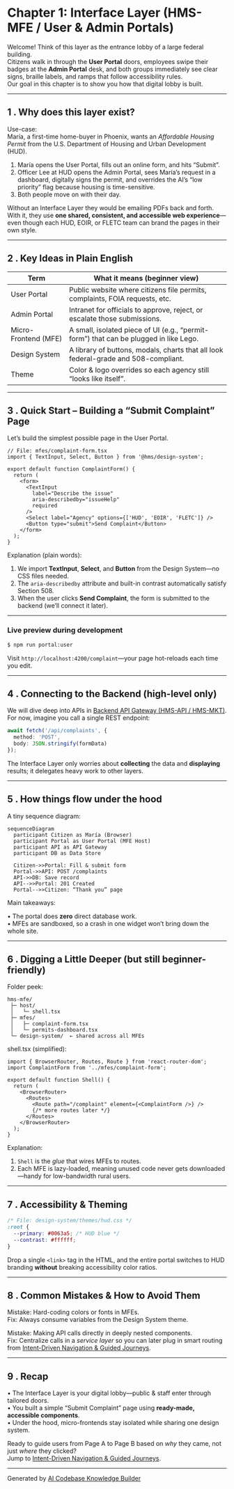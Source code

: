# Chapter 1: Interface Layer (HMS-MFE / User & Admin Portals)

Welcome! Think of this layer as the entrance lobby of a large federal building.  
Citizens walk in through the **User Portal** doors, employees swipe their badges at the **Admin Portal** desk, and both groups immediately see clear signs, braille labels, and ramps that follow accessibility rules.  
Our goal in this chapter is to show you how that digital lobby is built.

---

## 1 . Why does this layer exist?

Use-case:  
María, a first-time home-buyer in Phoenix, wants an *Affordable Housing Permit* from the U.S. Department of Housing and Urban Development (HUD).  

1. María opens the User Portal, fills out an online form, and hits “Submit”.  
2. Officer Lee at HUD opens the Admin Portal, sees María’s request in a dashboard, digitally signs the permit, and overrides the AI’s “low priority” flag because housing is time-sensitive.  
3. Both people move on with their day.

Without an Interface Layer they would be emailing PDFs back and forth.  
With it, they use **one shared, consistent, and accessible web experience**—even though each HUD, EOIR, or FLETC team can brand the pages in their own style.

---

## 2 . Key Ideas in Plain English

| Term                | What it means (beginner view)                                                         |
|---------------------|---------------------------------------------------------------------------------------|
| User Portal         | Public website where citizens file permits, complaints, FOIA requests, etc.          |
| Admin Portal        | Intranet for officials to approve, reject, or escalate those submissions.            |
| Micro-Frontend (MFE)| A small, isolated piece of UI (e.g., “permit-form”) that can be plugged in like Lego. |
| Design System       | A library of buttons, modals, charts that all look federal-grade and 508-compliant.  |
| Theme               | Color & logo overrides so each agency still “looks like itself”.                     |

---

## 3 . Quick Start – Building a “Submit Complaint” Page

Let’s build the simplest possible page in the User Portal.

```tsx
// File: mfes/complaint-form.tsx
import { TextInput, Select, Button } from '@hms/design-system';

export default function ComplaintForm() {
  return (
    <form>
      <TextInput
        label="Describe the issue"
        aria-describedby="issueHelp"
        required
      />
      <Select label="Agency" options={['HUD', 'EOIR', 'FLETC']} />
      <Button type="submit">Send Complaint</Button>
    </form>
  );
}
```

Explanation (plain words):

1. We import **TextInput**, **Select**, and **Button** from the Design System—no CSS files needed.  
2. The `aria-describedby` attribute and built-in contrast automatically satisfy Section 508.  
3. When the user clicks **Send Complaint**, the form is submitted to the backend (we’ll connect it later).

---

### Live preview during development

```bash
$ npm run portal:user
```

Visit `http://localhost:4200/complaint`—your page hot-reloads each time you edit.

---

## 4 . Connecting to the Backend (high-level only)

We will dive deep into APIs in [Backend API Gateway (HMS-API / HMS-MKT)](03_backend_api_gateway__hms_api___hms_mkt__.md).  
For now, imagine you call a single REST endpoint:

```ts
await fetch('/api/complaints', {
  method: 'POST',
  body: JSON.stringify(formData)
});
```

The Interface Layer only worries about **collecting** the data and **displaying** results; it delegates heavy work to other layers.

---

## 5 . How things flow under the hood

A tiny sequence diagram:

```mermaid
sequenceDiagram
  participant Citizen as María (Browser)
  participant Portal as User Portal (MFE Host)
  participant API as API Gateway
  participant DB as Data Store

  Citizen->>Portal: Fill & submit form
  Portal->>API: POST /complaints
  API->>DB: Save record
  API-->>Portal: 201 Created
  Portal-->>Citizen: “Thank you” page
```

Main takeaways:

• The portal does **zero** direct database work.  
• MFEs are sandboxed, so a crash in one widget won’t bring down the whole site.

---

## 6 . Digging a Little Deeper (but still beginner-friendly)

Folder peek:

```
hms-mfe/
 ├─ host/
 │   └─ shell.tsx
 ├─ mfes/
 │   ├─ complaint-form.tsx
 │   └─ permits-dashboard.tsx
 └─ design-system/  ← shared across all MFEs
```

shell.tsx (simplified):

```tsx
import { BrowserRouter, Routes, Route } from 'react-router-dom';
import ComplaintForm from '../mfes/complaint-form';

export default function Shell() {
  return (
    <BrowserRouter>
      <Routes>
        <Route path="/complaint" element={<ComplaintForm />} />
        {/* more routes later */}
      </Routes>
    </BrowserRouter>
  );
}
```

Explanation:

1. `Shell` is the *glue* that wires MFEs to routes.  
2. Each MFE is lazy-loaded, meaning unused code never gets downloaded—handy for low-bandwidth rural users.

---

## 7 . Accessibility & Theming

```css
/* File: design-system/themes/hud.css */
:root {
  --primary: #0063a5; /* HUD blue */
  --contrast: #ffffff;
}
```

Drop a single `<link>` tag in the HTML, and the entire portal switches to HUD branding **without** breaking accessibility color ratios.

---

## 8 . Common Mistakes & How to Avoid Them

Mistake: Hard-coding colors or fonts in MFEs.  
Fix: Always consume variables from the Design System theme.

Mistake: Making API calls directly in deeply nested components.  
Fix: Centralize calls in a *service layer* so you can later plug in smart routing from [Intent-Driven Navigation & Guided Journeys](02_intent_driven_navigation___guided_journeys_.md).

---

## 9 . Recap

• The Interface Layer is your digital lobby—public & staff enter through tailored doors.  
• You built a simple “Submit Complaint” page using **ready-made, accessible components**.  
• Under the hood, micro-frontends stay isolated while sharing one design system.  

Ready to guide users from Page A to Page B based on *why* they came, not just *where* they clicked?  
Jump to [Intent-Driven Navigation & Guided Journeys](02_intent_driven_navigation___guided_journeys_.md).

---

Generated by [AI Codebase Knowledge Builder](https://github.com/The-Pocket/Tutorial-Codebase-Knowledge)